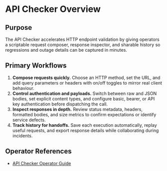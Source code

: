 # API Checker Overview

## Purpose
The API Checker accelerates HTTP endpoint validation by giving operators a scriptable request composer, response inspector, and sharable history so regressions and outage details can be captured in minutes.

## Primary Workflows
1. **Compose requests quickly.** Choose an HTTP method, set the URL, and add query parameters or headers with on/off toggles to mirror real client behaviour.
2. **Control authentication and payloads.** Switch between raw and JSON bodies, set explicit content types, and configure basic, bearer, or API key authentication before dispatching the call.
3. **Inspect responses in depth.** Review status metadata, headers, formatted bodies, and size metrics to confirm expectations or identify service defects.
4. **Track history for handoffs.** Save each execution automatically, replay useful requests, and export response details while collaborating during incidents.

## Operator References
- [API Checker Operator Guide](./OPERATOR.md)
